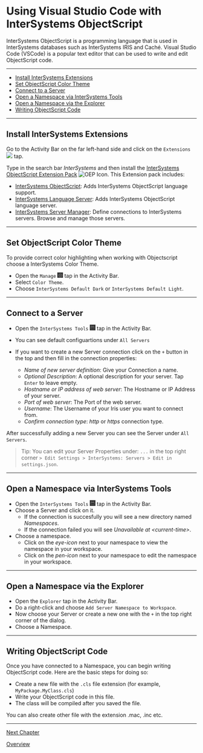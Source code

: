 # Using Visual Studio Code with InterSystems ObjectScript

InterSystems ObjectScript is a programming language that is used in InterSystems databases such as InterSystems IRIS and Caché. Visual Studio Code (VSCode) is a popular text editor that can be used to write and edit ObjectScript code.

---

* [Install InterSystems Extensions](#install-intersystems-extensions)
* [Set ObjectScript Color Theme](#set-objectscript-color-theme)
* [Connect to a Server](#connect-to-a-server)
* [Open a Namespace via InterSystems Tools](#open-a-namespace-via-intersystems-tools)
* [Open a Namespace via the Explorer](#open-a-namespace-via-the-explorer)
* [Writing ObjectScript Code](#writing-objectscript-code)

---

## Install InterSystems Extensions

Go to the Activity Bar on the far left-hand side and click on the  `Extensions` <img src = "https://i0.wp.com/www.phdata.io/wp-content/uploads/2021/06/VSCode-Extension-Icon-.png" tile = "Extensions Icon" width = "3%"/> tap.

Type in the search bar *InterSystems* and then install the [InterSystems ObjectScript Extension Pack](https://marketplace.visualstudio.com/items?itemName=intersystems-community.objectscript-pack) <img src = "https://intersystems-community.gallerycdn.vsassets.io/extensions/intersystems-community/objectscript-pack/1.0.3/1612388253024/Microsoft.VisualStudio.Services.Icons.Default" title = "OEP Icon" width = "3%"/>. This Extension pack includes:

* [InterSystems ObjectScript](https://marketplace.visualstudio.com/items?itemName=intersystems-community.vscode-objectscript): Adds InterSystems ObjectScript language support.
* [InterSystems Language Server](https://marketplace.visualstudio.com/items?itemName=intersystems.language-server): Adds InterSystems ObjectScript language server.
* [InterSystems Server Manager](https://marketplace.visualstudio.com/items?itemName=intersystems-community.servermanager): Define connections to InterSystems servers. Browse and manage those servers.

---

## Set ObjectScript Color Theme

To provide correct color highlighting when working with Objectscript choose a InterSystems Color Theme.

* Open the `Manage` <img src = "../imgs/ManageIcon.png" title = "InterSystemsToolsIcon" width = "3%"/> tap in the Activity Bar.
* Select `Color Theme`.
* Choose `InterSystems Default Dark` or `InterSystems Default Light`.

---

## Connect to a Server

* Open the `InterSystems Tools` <img src = "../imgs/InterSystemsToolsIcon.png" title = "InterSystemsToolsIcon" width = "3%"/> tap in the Activity Bar.
* You can see default configuartions under `All Servers`
* If you want to create a new Server connection click on the `+` button in the top and then fill in the connection properties:

  * *Name of new server definition*: Give your Connection a name.
  * *Optional Description*: A optional description for your server. Tap `Enter` to leave empty.
  * *Hostname or IP address of web server*: The Hostname or IP Address of your server.
  * *Port of web server*: The Port of the web server.
  * *Username*: The Username of your Iris user you want to connect from.
  * *Confirm connection type*: *http* or *https* connection type.

After successfully adding a new Server you can see the Server under `All Servers`.

> Tip: You can edit your Server Properties under: `...` in the top right corner `> Edit Settings > InterSystems: Servers > Edit in settings.json`.

---

## Open a Namespace via InterSystems Tools

* Open the `InterSystems Tools` <img src = "../imgs/InterSystemsToolsIcon.png" title = "InterSystemsToolsIcon" width = "3%"/> tap in the Activity Bar.
* Choose a Server and click on it.
  * If the connection is succesfully you will see a new directory named *Namespaces*.
  * If the connection failed you will see *Unavailable at \<current-time\>*.
* Choose a namespace.
  * Click on the *eye-icon* next to your namespace to view the namespace in your workspace.
  * Click on the *pen-icon* next to your namespace to edit the namespace in your workspace.

---

## Open a Namespace via the Explorer

* Open the `Explorer` tap in the Activity Bar.
* Do a right-click and choose `Add Server Namespace to Workspace`.
* Now choose your Server or create a new one with the `+` in the top right corner of the dialog.
* Choose a Namespace.

---

## Writing ObjectScript Code

Once you have connected to a Namespace, you can begin writing ObjectScript code. Here are the basic steps for doing so:

* Create a new file with the `.cls` file extension (for example, `MyPackage.MyClass.cls`)
* Write your ObjectScript code in this file.
* The class will be compiled after you saved the file.

You can also create other file with the extension .mac, .inc etc.

---

[Next Chapter](../README.md)

[Overview](../README.md)
